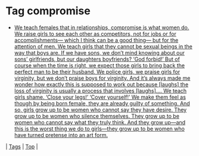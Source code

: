 <!--
title: Tag compromise
date: 2020-06-28T15:26:59.358Z
tags:
-->
# Tag compromise

 * [We teach females that in relationships, compromise is what women do. We raise girls to see each other as competitors, not for jobs or for accomplishments— which I think can be a good thing— but for the attention of men. We teach girls that they cannot be sexual beings in the way that boys are. If we have sons, we don’t mind knowing about our sons’ girlfriends, but our daughters boyfriends? ‘God forbid!’ But of course when the time is right, we expect those girls to bring back the perfect man to be their husband. We police girls, we praise girls for virginity, but we don’t praise boys for virginity. And it’s always made me wonder how exactly this is supposed to work out because [laughs] the loss of virginity is usually a process that involves [laughs]…. We teach girls shame. ‘Close your legs!’ ‘Cover yourself!’ We make them feel as though by being born female, they are already guilty of something. And so, girls grow up to be women who cannot say they have desire. They grow up to be women who silence themselves. They grow up to be women who cannot say what they truly think. And they grow up—and this is the worst thing we do to girls—they grow up to be women who have turned pretense into an art form.](73154916870.md)

| [Tags](tags.md) | [Top](index.md) |
